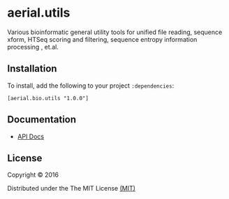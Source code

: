 # aerial.utils

Various bioinformatic general utility tools for unified file reading, sequence xform, HTSeq scoring and filtering, sequence entropy information processing , et.al.


## Installation

To install, add the following to your project `:dependencies`:

    [aerial.bio.utils "1.0.0"]

## Documentation

* [API Docs](http://jsa-aerial.github.io/aerial.bio.utils/index.html)


## License

Copyright © 2016

Distributed under the The MIT License [(MIT)][]

[(MIT)]: http://opensource.org/licenses/MIT
